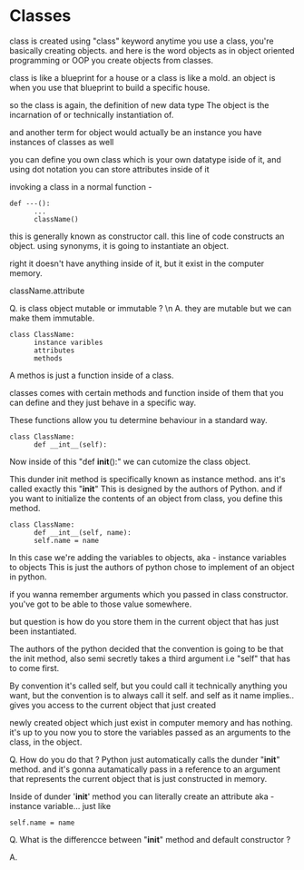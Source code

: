 # Classes

class is created using "class" keyword
anytime you use a class, you're basically creating objects.
and here is the word objects as in object oriented programming or OOP
you create objects from classes.

class is like a blueprint for a house or a class is like a mold.
an object is when you use that blueprint to build a specific house.

so the class is again, the definition of new data type
The object is the incarnation of or technically instantiation of.

and another term for object would actually be an instance
you have instances of classes as well

you can define you own class which is your own datatype iside of it, 
and using dot notation you can store attributes inside of it

invoking a class in a normal function -
```
def ---():
      ...
      className()
```
this is generally known as constructor call.
this line of code constructs an object.
using synonyms, it is going to instantiate an object.

right it doesn't have anything inside of it, but it exist in the computer memory.

className.attribute

Q. is class object mutable or immutable ? \n
A. they are mutable but we can make them immutable.

```
class ClassName:
      instance varibles
      attributes
      methods
```    

A methos is just a function inside of a class.
      
classes comes with certain methods and function inside of them that you can define and they just behave in a specific way.

These functions allow you tu determine behaviour in a standard way.

```
class ClassName:
      def __int__(self):
```      
        
Now inside of this "def __init__():" we can cutomize the class object.

This dunder init method is specifically known as instance method.
ans it's called exactly this "__init__" 
This is designed by the authors of Python.
and if you want to initialize the contents of an object from class, you define this method.


```
class ClassName:
      def __int__(self, name):
      self.name = name
```  

In this case we're adding the variables to objects, aka - instance variables to objects
This is just the authors of python chose to implement of an object in python.

if you wanna remember arguments which you passed in class constructor.
you've got to be able to those value somewhere.

but question is how do you store them in the current object that has just been instantiated.

The authors of the python decided that the convention is going to be that the init method,
also semi secretly takes a third argument i.e "self" that has to come first.

By convention it's called self, but you could call it technically anything you want, but the convention is to always call it self.
and self as it name implies.. gives you access to the current object that just created

newly created object which just exist in computer memory and has nothing.
it's up to you now you to store the variables passed as an arguments to the class, in the object.

Q. How do you do that ?
Python just automatically calls the dunder "__init__" method.
and it's gonna autamatically pass in a reference to an argument
that represents the current object that is just constructed in memory.

Inside of dunder '__init__' method you can literally create an attribute aka - instance variable... just like

`self.name = name`

Q. What is the differencce between "__init__" method and default constructor ?

A.




